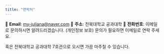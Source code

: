 ```yaml
---
title: "연락처"
---
```


📧 **Email**: my-juliana@naver.com
📍 **주소**: 전북대학교 공과대학
📱 **전화번호**: 이메일로 문의하시면 알려드리겠습니다. (개인정보 보호)
문의가 필요하면 이메일로 연락 주세요.

혹은 전북대학교 공과대학 7호관으로 오시면 가끔 마주칠 수 있습니다.

